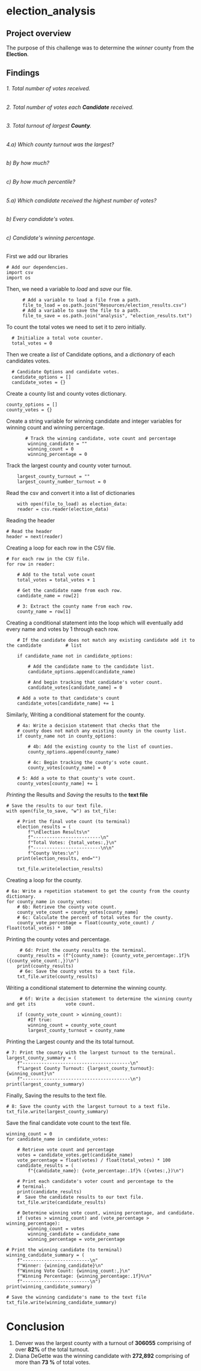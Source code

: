 # election_analysis

## Project overview
The purpose of this challenge was to determine the _winner_ county from the **Election**.

## Findings
###### 1. Total number of votes received.
###### 2. Total number of votes each **Candidate** received.
###### 3. Total turnout of largest **County**.
###### 4.a) Which county turnout was the largest?
######  b) By how much?
######  c) By how much percentile?
###### 5.a) Which candidate received the highest number of votes?
######   b) Every candidate's votes.
######   c) Candidate's winning percentage.


First we add our libraries

    # Add our dependencies.
    import csv
    import os

Then, we need a variable to _load_ and _save_ our file.

          # Add a variable to load a file from a path.
          file_to_load = os.path.join("Resources/election_results.csv")
          # Add a variable to save the file to a path.
          file_to_save = os.path.join("analysis", "election_results.txt")


To count the total votes we need to set it to zero initially.

      # Initialize a total vote counter.
      total_votes = 0


Then we create a _list_ of Candidate options, and a _dictionary_ of each candidates votes.

      # Candidate Options and candidate votes.
      candidate_options = []
      candidate_votes = {}

Create a county list and county votes dictionary.

    county_options = []
    county_votes = {}

Create a string variable for winning candidate and integer variables for winning count and winning percentage. 
           
           # Track the winning candidate, vote count and percentage
            winning_candidate = ""
            winning_count = 0
            winning_percentage = 0


Track the largest county and county voter turnout.
      
        largest_county_turnout = ""
        largest_county_number_turnout = 0


Read the csv and convert it into a list of dictionaries
   
        with open(file_to_load) as election_data:
        reader = csv.reader(election_data)
        
Reading the header

    # Read the header
    header = next(reader)

Creating a loop for each row in the CSV file.

    # For each row in the CSV file.
    for row in reader:

        # Add to the total vote count
        total_votes = total_votes + 1

        # Get the candidate name from each row.
        candidate_name = row[2]

        # 3: Extract the county name from each row.
        county_name = row[1]

Creating a conditional statement into the loop which will eventually add every name and votes by 1 through each row.

        # If the candidate does not match any existing candidate add it to the candidate         # list
        
        if candidate_name not in candidate_options:

            # Add the candidate name to the candidate list.
            candidate_options.append(candidate_name)

            # And begin tracking that candidate's voter count.
            candidate_votes[candidate_name] = 0

        # Add a vote to that candidate's count
        candidate_votes[candidate_name] += 1

Similarly, Writing a conditional statement for the county.

        # 4a: Write a decision statement that checks that the
        # county does not match any existing county in the county list.
        if county_name not in county_options:

            # 4b: Add the existing county to the list of counties.
            county_options.append(county_name)

            # 4c: Begin tracking the county's vote count.
            county_votes[county_name] = 0

        # 5: Add a vote to that county's vote count.
        county_votes[county_name] += 1

_Printing_ the Results and _Saving_ the results to the **text file**

    # Save the results to our text file.
    with open(file_to_save, "w") as txt_file:

        # Print the final vote count (to terminal)
        election_results = (
            f"\nElection Results\n"
            f"-------------------------\n"
            f"Total Votes: {total_votes:,}\n"
            f"-------------------------\n\n"
            f"County Votes:\n")
        print(election_results, end="")

        txt_file.write(election_results)

Creating a loop for the county.

    # 6a: Write a repetition statement to get the county from the county dictionary.
    for county_name in county_votes:
        # 6b: Retrieve the county vote count.
        county_vote_count = county_votes[county_name]
        # 6c: Calculate the percent of total votes for the county.
        county_vote_percentage = float(county_vote_count) / float(total_votes) * 100

Printing the county votes and percentage.

         # 6d: Print the county results to the terminal.
        county_results = (f"{county_name}: {county_vote_percentage:.1f}% ({county_vote_count:,})\n")
        print(county_results)
         # 6e: Save the county votes to a text file.
        txt_file.write(county_results)
        
Writing a conditional statement to determine the winning county.

         # 6f: Write a decision statement to determine the winning county and get its           vote count.
         
        if (county_vote_count > winning_count):
            #If true:
            winning_count = county_vote_count
            largest_county_turnout = county_name
Printing the Largest county and the its total turnout.

    # 7: Print the county with the largest turnout to the terminal.
    largest_county_summary = (
        f"----------------------------------------\n"
        f"Largest County Turnout: {largest_county_turnout}: {winning_count}\n"
        f"----------------------------------------\n")
    print(largest_county_summary)
    
Finally, Saving the results to the text file.

    # 8: Save the county with the largest turnout to a text file.
    txt_file.write(largest_county_summary)
    
    
    
Save the final candidate vote count to the text file.

    winning_count = 0
    for candidate_name in candidate_votes:

        # Retrieve vote count and percentage
        votes = candidate_votes.get(candidate_name)
        vote_percentage = float(votes) / float(total_votes) * 100
        candidate_results = (
            f"{candidate_name}: {vote_percentage:.1f}% ({votes:,})\n")

        # Print each candidate's voter count and percentage to the
        # terminal.
        print(candidate_results)
        #  Save the candidate results to our text file.
        txt_file.write(candidate_results)

        # Determine winning vote count, winning percentage, and candidate.
        if (votes > winning_count) and (vote_percentage > winning_percentage):
            winning_count = votes
            winning_candidate = candidate_name
            winning_percentage = vote_percentage

    # Print the winning candidate (to terminal)
    winning_candidate_summary = (
        f"-------------------------\n"
        f"Winner: {winning_candidate}\n"
        f"Winning Vote Count: {winning_count:,}\n"
        f"Winning Percentage: {winning_percentage:.1f}%\n"
        f"-------------------------\n")
    print(winning_candidate_summary)

    # Save the winning candidate's name to the text file
    txt_file.write(winning_candidate_summary)
    
# Conclusion
1. Denver was the largest county with a turnout of **306055** comprising of over **82%** of the total turnout.
2. Diana DeGette was the winning candidate with **272,892** comprising of more than **73 %** of total votes.
